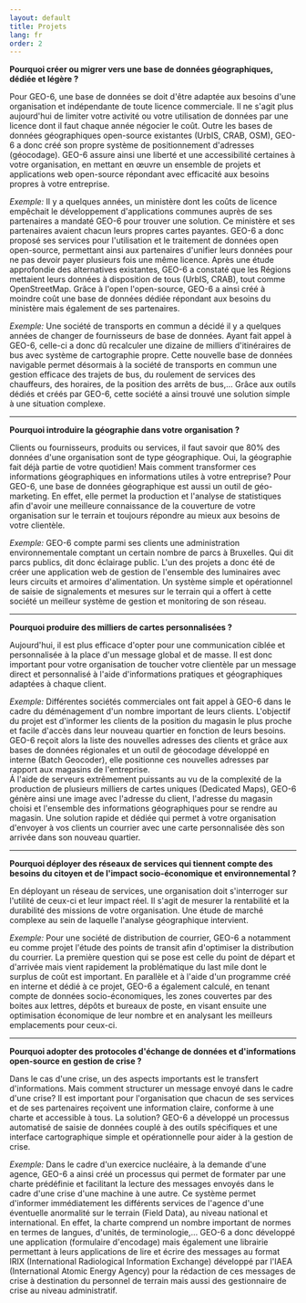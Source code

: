 ```yaml
---
layout: default
title: Projets
lang: fr
order: 2
---
```

**Pourquoi créer ou migrer vers une base de données géographiques, dédiée et légère ?**

Pour GEO-6, une base de données se doit d'être adaptée aux besoins d'une organisation et indépendante de toute licence commerciale. Il ne s'agit plus aujourd'hui de limiter votre activité ou votre utilisation de données par une licence dont il faut chaque année négocier le coût. Outre les bases de données géographiques open-source existantes (UrbIS, CRAB, OSM), GEO-6 a donc créé son propre système de positionnement d'adresses (géocodage). GEO-6 assure ainsi une liberté et une accessibilité certaines à votre organisation, en mettant en œuvre un ensemble de projets et applications web open-source répondant avec efficacité aux besoins propres à votre entreprise.

*Exemple:* Il y a quelques années, un ministère dont les coûts de licence empêchait le développement d'applications communes auprès de ses partenaires a mandaté GEO-6 pour trouver une solution. Ce ministère et ses partenaires avaient chacun leurs propres cartes payantes. GEO-6 a donc proposé ses services pour l'utilisation et le traitement de données open open-source, permettant ainsi aux partenaires d'unifier leurs données pour ne pas devoir payer plusieurs fois une même licence. Après une étude approfondie des alternatives existantes, GEO-6 a constaté que les Régions mettaient leurs données à disposition de tous (UrbIS, CRAB), tout comme OpenStreetMap. Grâce à l'open l'open-source, GEO-6 a ainsi créé à moindre coût une base de données dédiée répondant aux besoins du ministère mais également de ses partenaires.

*Exemple:* Une société de transports en commun a décidé il y a quelques années de changer de fournisseurs de base de données. Ayant fait appel à GEO-6, celle-ci a donc dû recalculer une dizaine de milliers d'itinéraires de bus avec système de cartographie propre. Cette nouvelle base de données navigable permet désormais à la société de transports en commun une gestion efficace des trajets de bus, du roulement de services des chauffeurs, des horaires, de la position des arrêts de bus,… Grâce aux outils dédiés et créés par GEO-6, cette société a ainsi trouvé une solution simple à une situation complexe.

-------------------------

**Pourquoi introduire la géographie dans votre organisation ?**

Clients ou fournisseurs, produits ou services, il faut savoir que 80% des données d'une organisation sont de type géographique. Oui, la géographie fait déjà partie de votre quotidien! Mais comment transformer ces informations géographiques en informations utiles à votre entreprise? Pour GEO-6, une base de données géographique est aussi un outil de géo-marketing. En effet, elle permet la production et l'analyse de statistiques afin d'avoir une meilleure connaissance de la couverture de votre organisation sur le terrain et toujours répondre au mieux aux besoins de votre clientèle.

*Exemple:* GEO-6 compte parmi ses clients une administration environnementale comptant un certain nombre de parcs à Bruxelles. Qui dit parcs publics, dit donc éclairage public. L'un des projets a donc été de créer une application web de gestion de l'ensemble des luminaires avec leurs circuits et armoires d'alimentation. Un système simple et opérationnel de saisie de signalements et mesures sur le terrain qui a offert à cette société un meilleur système de gestion et monitoring de son réseau.

-------------------------

**Pourquoi produire des milliers de cartes personnalisées ?**

Aujourd'hui, il est plus efficace d'opter pour une communication ciblée et personnalisée à la place d'un message global et de masse. Il est donc important pour votre organisation de toucher votre clientèle par un message direct et personnalisé à l'aide d'informations pratiques et géographiques adaptées à chaque client.

*Exemple:* Différentes sociétés commerciales ont fait appel à GEO-6 dans le cadre du déménagement d'un nombre important de leurs clients. L'objectif du projet est d'informer les clients de la position du magasin le plus proche et facile d'accès dans leur nouveau quartier en fonction de leurs besoins. GEO-6 reçoit alors la liste des nouvelles adresses des clients et grâce aux bases de données régionales et un outil de géocodage développé en interne (Batch Geocoder), elle positionne ces nouvelles adresses par rapport aux magasins de l'entreprise.  
Á l'aide de serveurs extrêmement puissants au vu de la complexité de la production de plusieurs milliers de cartes uniques (Dedicated Maps), GEO-6 génère ainsi une image avec l'adresse du client, l'adresse du magasin choisi et l'ensemble des informations géographiques pour se rendre au magasin. Une solution rapide et dédiée qui permet à votre organisation d'envoyer à vos clients un courrier avec une carte personnalisée dès son arrivée dans son nouveau quartier.

-------------------------

**Pourquoi déployer des réseaux de services qui tiennent compte des besoins du citoyen et de l'impact socio-économique et environnemental ?**

En déployant un réseau de services, une organisation doit s'interroger sur l'utilité de ceux-ci et leur impact réel. Il s'agit de mesurer la rentabilité et la durabilité des missions de votre organisation. Une étude de marché complexe au sein de laquelle l'analyse géographique intervient.

*Exemple:* Pour une société de distribution de courrier, GEO-6 a notamment eu comme projet l'étude des points de transit afin d'optimiser la distribution du courrier. La première question qui se pose est celle du point de départ et d'arrivée mais vient rapidement la problématique du last mile dont le surplus de coût est important. En parallèle et à l'aide d'un programme créé en interne et dédié à ce projet, GEO-6 a également calculé, en tenant compte de données socio-économiques, les zones couvertes par des boites aux lettres, dépôts et bureaux de poste, en visant ensuite une optimisation économique de leur nombre et en analysant les meilleurs emplacements pour ceux-ci.

-------------------------

**Pourquoi adopter des protocoles d'échange de données et d'informations open-source en gestion de crise ?**

Dans le cas d'une crise, un des aspects importants est le transfert d'informations. Mais comment structurer un message envoyé dans le cadre d'une crise? Il est important pour l'organisation que chacun de ses services et de ses partenaires reçoivent une information claire, conforme à une charte et accessible à tous. La solution? GEO-6 a développé un processus automatisé de saisie de données couplé à des outils spécifiques et une interface cartographique simple et opérationnelle pour aider à la gestion de crise.

*Exemple:* Dans le cadre d'un exercice nucléaire, à la demande d'une agence, GEO-6 a ainsi créé un processus qui permet de formater par une charte prédéfinie et facilitant la lecture des messages envoyés dans le cadre d'une crise d'une machine à une autre. Ce système permet d'informer immédiatement les différents services de l'agence d'une éventuelle anormalité sur le terrain (Field Data), au niveau national et international. En effet, la charte comprend un nombre important de normes en termes de langues, d'unités, de terminologie,… GEO-6 a donc développé une application (formulaire d'encodage) mais également une librairie permettant à leurs applications de lire et écrire des messages au format IRIX (International Radiological Information Exchange) développé par l'IAEA (International Atomic Energy Agency) pour la rédaction de ces messages de crise à destination du personnel de terrain mais aussi des gestionnaire de crise au niveau administratif.
